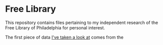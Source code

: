 # Free Library
 
This repository contains files pertaining to my independent research of the Free Library of Philadelphia for personal interest. 

The first piece of data [I've taken a look at](https://raw.githubusercontent.com/josh1den/Free-Library/main/free_library_stats.html) comes from the 
